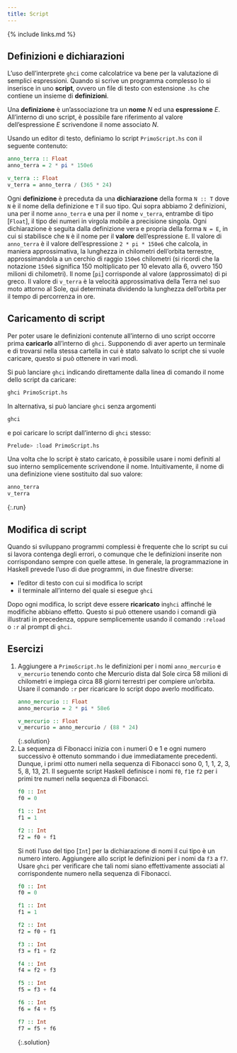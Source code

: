 ```yaml
---
title: Script
---
```


{% include links.md %}

## Definizioni e dichiarazioni

L’uso dell’interprete `ghci` come calcolatrice va bene per la
valutazione di semplici espressioni. Quando si scrive un programma
complesso lo si inserisce in uno **script**, ovvero un file di testo
con estensione `.hs` che contiene un insieme di **definizioni**.

Una **definizione** è un’associazione tra un **nome** _N_ ed una
**espressione** _E_. All’interno di uno script, è possibile fare
riferimento al valore dell’espressione _E_ scrivendone il nome
associato _N_.

Usando un editor di testo, definiamo lo script `PrimoScript.hs` con
il seguente contenuto:

```haskell
anno_terra :: Float
anno_terra = 2 * pi * 150e6

v_terra :: Float
v_terra = anno_terra / (365 * 24)
```

Ogni **definizione** è preceduta da una **dichiarazione** della
forma `N :: T` dove `N` è il nome della definizione e `T` il suo
tipo. Qui sopra abbiamo 2 definizioni, una per il nome `anno_terra`
e una per il nome `v_terra`, entrambe di tipo [`Float`], il tipo dei
numeri in virgola mobile a precisione singola.  Ogni dichiarazione è
seguita dalla definizione vera e propria della forma `N = E`, in cui
si stabilisce che `N` è il nome per il **valore** dell’espressione
`E`.  Il valore di `anno_terra` è il valore dell’espressione `2 *
pi * 150e6` che calcola, in maniera approssimativa, la lunghezza in
chilometri dell’orbita terrestre, approssimandola a un cerchio di
raggio `150e6` chilometri (si ricordi che la notazione `150e6`
significa 150 moltiplicato per 10 elevato alla 6, ovvero 150 milioni
di chilometri).  Il nome [`pi`] corrisponde al valore (approssimato)
di pi greco.  Il valore di `v_terra` è la velocità approssimativa
della Terra nel suo moto attorno al Sole, qui determinata dividendo
la lunghezza dell’orbita per il tempo di percorrenza in ore.

## Caricamento di script

Per poter usare le definizioni contenute all’interno di uno script
occorre prima **caricarlo** all’interno di `ghci`. Supponendo di
aver aperto un terminale e di trovarsi nella stessa cartella in cui
è stato salvato lo script che si vuole caricare, questo si può
ottenere in vari modi.

Si può lanciare `ghci` indicando direttamente dalla linea di comando
il nome dello script da caricare:

```bash
ghci PrimoScript.hs
```

In alternativa, si può lanciare `ghci` senza argomenti

```bash
ghci
```

e poi caricare lo script dall’interno di `ghci` stesso:

```bash
Prelude> :load PrimoScript.hs
```

Una volta che lo script è stato caricato, è possibile usare i nomi
definiti al suo interno semplicemente scrivendone il
nome. Intuitivamente, il nome di una definizione viene sostituito
dal suo valore:

```haskell
anno_terra
v_terra
```
{:.run}

## Modifica di script

Quando si sviluppano programmi complessi è frequente che lo script
su cui si lavora contenga degli errori, o comunque che le
definizioni inserite non corrispondano sempre con quelle attese. In
generale, la programmazione in Haskell prevede l’uso di due
programmi, in due finestre diverse:
* l’editor di testo con cui si modifica lo script
* il terminale all’interno del quale si esegue `ghci`

Dopo ogni modifica, lo script deve essere **ricaricato** in`ghci`
affinché le modifiche abbiano effetto. Questo si può ottenere usando
i comandi già illustrati in precedenza, oppure semplicemente usando
il comando `:reload` o `:r` al prompt di `ghci`.

## Esercizi

1. Aggiungere a `PrimoScript.hs` le definizioni per i nomi
   `anno_mercurio` e `v_mercurio` tenendo conto che Mercurio dista
   dal Sole circa 58 milioni di chilometri e impiega circa 88 giorni
   terrestri per compiere un’orbita. Usare il comando `:r` per
   ricaricare lo script dopo averlo modificato.
   ```haskell
   anno_mercurio :: Float
   anno_mercurio = 2 * pi * 58e6

   v_mercurio :: Float
   v_mercurio = anno_mercurio / (88 * 24)
   ```
   {:.solution}
2. La sequenza di Fibonacci inizia con i numeri 0 e 1 e ogni numero
   successivo è ottenuto sommando i due immediatamente
   precedenti. Dunque, i primi otto numeri nella sequenza di
   Fibonacci sono 0, 1, 1, 2, 3, 5, 8, 13, 21. Il seguente script
   Haskell definisce i nomi `f0`, `f1`e `f2` per i primi tre numeri
   nella sequenza di Fibonacci.
   ```haskell
   f0 :: Int
   f0 = 0

   f1 :: Int
   f1 = 1

   f2 :: Int
   f2 = f0 + f1
   ```
   Si noti l’uso del tipo [`Int`] per la dichiarazione di nomi il cui
   tipo è un numero intero. Aggiungere allo script le definizioni
   per i nomi da `f3` a `f7`. Usare `ghci` per verificare che tali
   nomi siano effettivamente associati al corrispondente numero
   nella sequenza di Fibonacci.
   ```haskell
   f0 :: Int
   f0 = 0

   f1 :: Int
   f1 = 1

   f2 :: Int
   f2 = f0 + f1

   f3 :: Int
   f3 = f1 + f2

   f4 :: Int
   f4 = f2 + f3

   f5 :: Int
   f5 = f3 + f4

   f6 :: Int
   f6 = f4 + f5

   f7 :: Int
   f7 = f5 + f6
   ```
   {:.solution}
